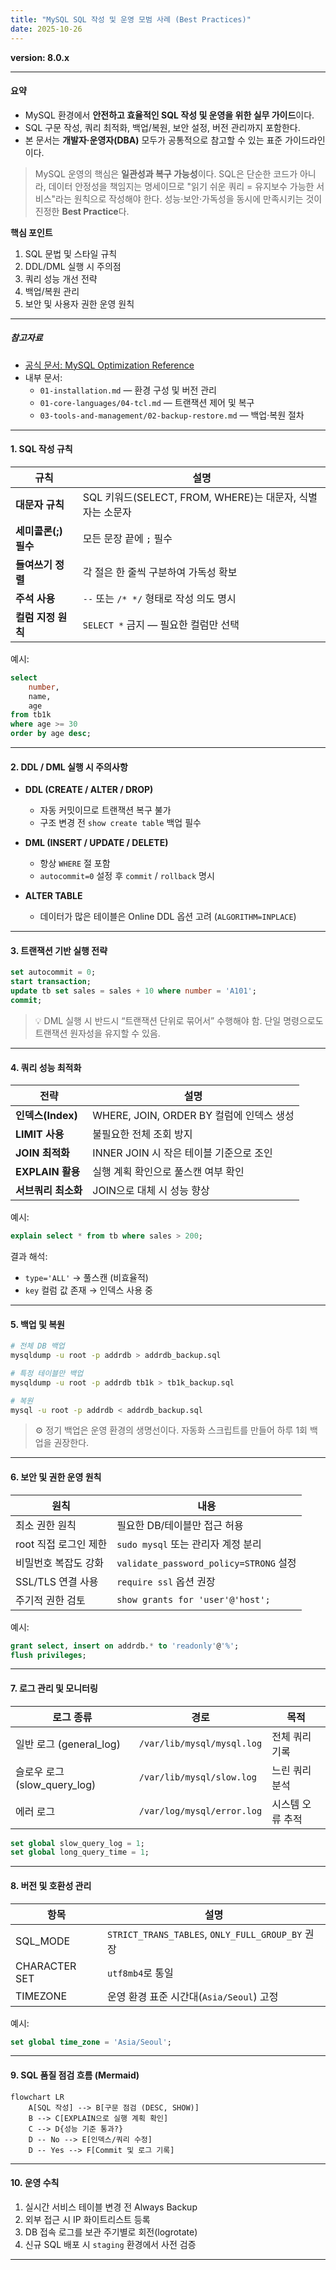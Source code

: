 ```yaml
---
title: "MySQL SQL 작성 및 운영 모범 사례 (Best Practices)"
date: 2025-10-26
---
```


**version: 8.0.x**

---

#### 요약

- MySQL 환경에서 **안전하고 효율적인 SQL 작성 및 운영을 위한 실무 가이드**이다.  
- SQL 구문 작성, 쿼리 최적화, 백업/복원, 보안 설정, 버전 관리까지 포함한다.  
- 본 문서는 **개발자·운영자(DBA)** 모두가 공통적으로 참고할 수 있는 표준 가이드라인이다.

> MySQL 운영의 핵심은 **일관성과 복구 가능성**이다.
> SQL은 단순한 코드가 아니라, 데이터 안정성을 책임지는 명세이므로
> "읽기 쉬운 쿼리 = 유지보수 가능한 서비스"라는 원칙으로 작성해야 한다.
> 성능·보안·가독성을 동시에 만족시키는 것이 진정한 **Best Practice**다.


**핵심 포인트**
1. SQL 문법 및 스타일 규칙  
2. DDL/DML 실행 시 주의점  
3. 쿼리 성능 개선 전략  
4. 백업/복원 관리  
5. 보안 및 사용자 권한 운영 원칙  

---

##### 참고자료  
- [공식 문서: MySQL Optimization Reference](https://dev.mysql.com/doc/refman/8.0/en/optimization.html)  
- 내부 문서:  
  - `01-installation.md` — 환경 구성 및 버전 관리  
  - `01-core-languages/04-tcl.md` — 트랜잭션 제어 및 복구  
  - `03-tools-and-management/02-backup-restore.md` — 백업·복원 절차  

---

#### 1. SQL 작성 규칙

| 규칙 | 설명 |
|------|------|
| **대문자 규칙** | SQL 키워드(SELECT, FROM, WHERE)는 대문자, 식별자는 소문자 |
| **세미콜론(;) 필수** | 모든 문장 끝에 `;` 필수 |
| **들여쓰기 정렬** | 각 절은 한 줄씩 구분하여 가독성 확보 |
| **주석 사용** | `--` 또는 `/* */` 형태로 작성 의도 명시 |
| **컬럼 지정 원칙** | `SELECT *` 금지 — 필요한 컬럼만 선택 |

예시:
```sql
select
    number,
    name,
    age
from tb1k
where age >= 30
order by age desc;
```

---

#### 2. DDL / DML 실행 시 주의사항

* **DDL (CREATE / ALTER / DROP)**

  * 자동 커밋이므로 트랜잭션 복구 불가
  * 구조 변경 전 `show create table` 백업 필수

* **DML (INSERT / UPDATE / DELETE)**

  * 항상 `WHERE` 절 포함
  * `autocommit=0` 설정 후 `commit` / `rollback` 명시

* **ALTER TABLE**

  * 데이터가 많은 테이블은 Online DDL 옵션 고려 (`ALGORITHM=INPLACE`)

---

#### 3. 트랜잭션 기반 실행 전략

```sql
set autocommit = 0;
start transaction;
update tb set sales = sales + 10 where number = 'A101';
commit;
```

> 💡 DML 실행 시 반드시 “트랜잭션 단위로 묶어서” 수행해야 함.
> 단일 명령으로도 트랜잭션 원자성을 유지할 수 있음.

---

#### 4. 쿼리 성능 최적화

| 전략             | 설명                               |
| -------------- | -------------------------------- |
| **인덱스(Index)** | WHERE, JOIN, ORDER BY 컬럼에 인덱스 생성 |
| **LIMIT 사용**   | 불필요한 전체 조회 방지                    |
| **JOIN 최적화**   | INNER JOIN 시 작은 테이블 기준으로 조인      |
| **EXPLAIN 활용** | 실행 계획 확인으로 풀스캔 여부 확인             |
| **서브쿼리 최소화**   | JOIN으로 대체 시 성능 향상                |

예시:

```sql
explain select * from tb where sales > 200;
```

결과 해석:

* `type='ALL'` → 풀스캔 (비효율적)
* `key` 컬럼 값 존재 → 인덱스 사용 중

---

#### 5. 백업 및 복원

```bash
# 전체 DB 백업
mysqldump -u root -p addrdb > addrdb_backup.sql

# 특정 테이블만 백업
mysqldump -u root -p addrdb tb1k > tb1k_backup.sql

# 복원
mysql -u root -p addrdb < addrdb_backup.sql
```

> ⚙️ 정기 백업은 운영 환경의 생명선이다.
> 자동화 스크립트를 만들어 하루 1회 백업을 권장한다.

---

#### 6. 보안 및 권한 운영 원칙

| 원칙             | 내용                                   |
| -------------- | ------------------------------------ |
| 최소 권한 원칙       | 필요한 DB/테이블만 접근 허용                    |
| root 직접 로그인 제한 | `sudo mysql` 또는 관리자 계정 분리            |
| 비밀번호 복잡도 강화    | `validate_password_policy=STRONG` 설정 |
| SSL/TLS 연결 사용  | `require ssl` 옵션 권장                  |
| 주기적 권한 검토      | `show grants for 'user'@'host';`     |

예시:

```sql
grant select, insert on addrdb.* to 'readonly'@'%';
flush privileges;
```

---

#### 7. 로그 관리 및 모니터링

| 로그 종류                   | 경로                         | 목적        |
| ----------------------- | -------------------------- | --------- |
| 일반 로그 (general_log)     | `/var/lib/mysql/mysql.log` | 전체 쿼리 기록  |
| 슬로우 로그 (slow_query_log) | `/var/lib/mysql/slow.log`  | 느린 쿼리 분석  |
| 에러 로그                   | `/var/log/mysql/error.log` | 시스템 오류 추적 |

```sql
set global slow_query_log = 1;
set global long_query_time = 1;
```

---

#### 8. 버전 및 호환성 관리

| 항목            | 설명                                             |
| ------------- | ---------------------------------------------- |
| SQL_MODE      | `STRICT_TRANS_TABLES`, `ONLY_FULL_GROUP_BY` 권장 |
| CHARACTER SET | `utf8mb4`로 통일                                  |
| TIMEZONE      | 운영 환경 표준 시간대(`Asia/Seoul`) 고정                  |

예시:

```sql
set global time_zone = 'Asia/Seoul';
```

---

#### 9. SQL 품질 점검 흐름 (Mermaid)

```mermaid
flowchart LR
    A[SQL 작성] --> B[구문 점검 (DESC, SHOW)]
    B --> C[EXPLAIN으로 실행 계획 확인]
    C --> D{성능 기준 통과?}
    D -- No --> E[인덱스/쿼리 수정]
    D -- Yes --> F[Commit 및 로그 기록]
```

---

#### 10. 운영 수칙

1. 실시간 서비스 테이블 변경 전 Always Backup
2. 외부 접근 시 IP 화이트리스트 등록
3. DB 접속 로그를 보관 주기별로 회전(logrotate)
4. 신규 SQL 배포 시 `staging` 환경에서 사전 검증

---

